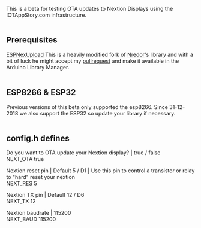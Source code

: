 This is a beta for testing OTA updates to Nextion Displays using the IOTAppStory.com infrastructure.</br></br>

## Prerequisites
[ESPNexUpload](https://github.com/Onno-Dirkzwager/ESPNexUpload)
This is a heavily modified fork of [Nredor](https://github.com/Nredor)'s library and with a bit of luck he might accept my [pullrequest](https://github.com/Nredor/ESPNexUpload/pull/2) and make it available in the Arduino Library Manager.
</br></br>


## ESP8266 & ESP32
Previous versions of this beta only supported the esp8266. Since 31-12-2018 we also support the ESP32 so update your library if necessary.
</br></br>


## config.h defines
Do you want to OTA update your Nextion display? | true / false
</br>NEXT_OTA true

Nextion reset pin | Default 5 / D1 | Use this pin to control a transistor or relay to "hard" reset your nextion
</br>NEXT_RES 5

Nextion TX pin | Default 12 / D6
</br>NEXT_TX 12

Nextion baudrate | 115200
</br>NEXT_BAUD	115200
</br></br>

